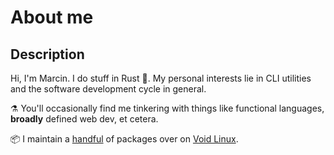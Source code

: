# About me

## Description

Hi, I'm Marcin. I do stuff in Rust :crab:.
My personal interests lie in CLI utilities and the software development cycle in general.

:alembic: You'll occasionally find me tinkering with things like functional languages, **broadly** defined web dev, et cetera.

:package: I maintain a [handful](https://repology.org/maintainer/tranzystorek.io%40protonmail.com) of packages over on [Void Linux](https://voidlinux.org/).
